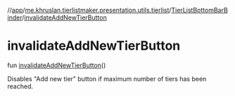 //[app](../../../index.md)/[me.khruslan.tierlistmaker.presentation.utils.tierlist](../index.md)/[TierListBottomBarBinder](index.md)/[invalidateAddNewTierButton](invalidate-add-new-tier-button.md)

# invalidateAddNewTierButton

fun [invalidateAddNewTierButton](invalidate-add-new-tier-button.md)()

Disables &quot;Add new tier&quot; button if maximum number of tiers has been reached.
